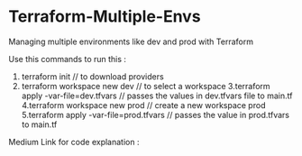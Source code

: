 # Terraform-Multiple-Envs
Managing multiple environments like dev and prod with Terraform

Use this commands to run this : 
1. terraform init // to download providers
2. terraform workspace new dev // to select a workspace
3.terraform apply -var-file=dev.tfvars // passes the values in dev.tfvars file to main.tf
4.terraform workspace new prod // create a new workspace prod
5.terraform apply -var-file=prod.tfvars // passes the value in prod.tfvars to main.tf

Medium Link for code explanation : 

